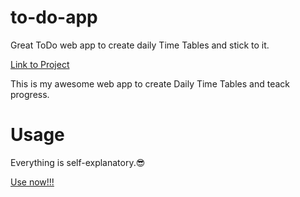 # to-do-app
Great ToDo web app to create daily Time Tables and stick to it.

[Link to Project](https://bawarchi.000webhostapp.com/ToDoList/Manager.html)

This is my awesome web app to create Daily Time Tables and teack progress.

# Usage
Everything is self-explanatory.😎

[Use now!!!](https://bawarchi.000webhostapp.com/ToDoList/Manager.html)
